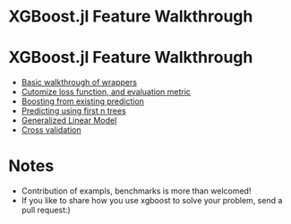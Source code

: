 XGBoost.jl Feature Walkthrough
====

XGBoost.jl Feature Walkthrough
====
* [Basic walkthrough of wrappers](basic_walkthrough.jl)
* [Cutomize loss function, and evaluation metric](custom_objective.jl)
* [Boosting from existing prediction](boost_from_prediction.jl)
* [Predicting using first n trees](predict_first_ntree.jl)
* [Generalized Linear Model](generalized_linear_model.jl)
* [Cross validation](cross_validation.jl)

Notes
====
* Contribution of exampls, benchmarks is more than welcomed!
* If you like to share how you use xgboost to solve your problem, send a pull request:)

